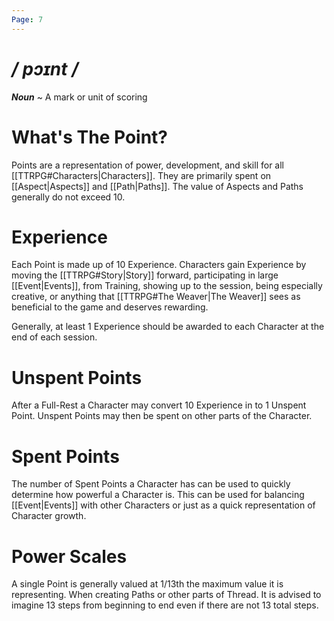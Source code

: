 ```yaml
---
Page: 7
---
```

# */ pɔɪnt /*
***Noun*** ~ A mark or unit of scoring
# What's The Point?
Points are a representation of power, development, and skill for all [[TTRPG#Characters|Characters]]. They are primarily spent on [[Aspect|Aspects]] and [[Path|Paths]]. The value of Aspects and Paths generally do not exceed 10.
# Experience
Each Point is made up of 10 Experience. Characters gain Experience by moving the [[TTRPG#Story|Story]] forward, participating in large [[Event|Events]], from Training, showing up to the session, being especially creative, or anything that [[TTRPG#The Weaver|The Weaver]] sees as beneficial to the game and deserves rewarding.

Generally, at least 1 Experience should be awarded to each Character at the end of each session.
# Unspent Points
After a Full-Rest a Character may convert 10 Experience in to 1 Unspent Point. Unspent Points may then be spent on other parts of the Character.
# Spent Points
The number of Spent Points a Character has can be used to quickly determine how powerful a Character is. This can be used for balancing [[Event|Events]] with other Characters or just as a quick representation of Character growth.
# Power Scales
A single Point is generally valued at 1/13th the maximum value it is representing. When creating Paths or other parts of Thread. It is advised to imagine 13 steps from beginning to end even if there are not 13 total steps.